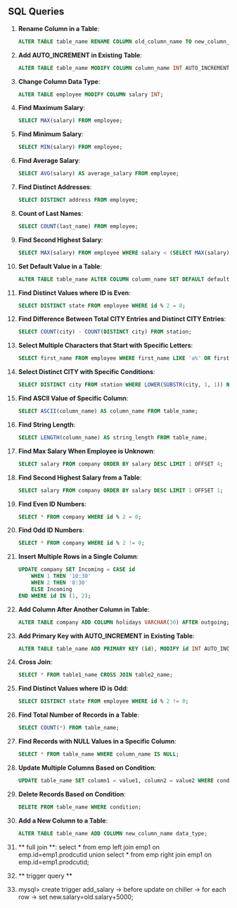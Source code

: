 ## SQL Queries

1. **Rename Column in a Table**:
    ```sql
    ALTER TABLE table_name RENAME COLUMN old_column_name TO new_column_name;
    ```

2. **Add AUTO_INCREMENT in Existing Table**:
    ```sql
    ALTER TABLE table_name MODIFY COLUMN column_name INT AUTO_INCREMENT;
    ```

3. **Change Column Data Type**:
    ```sql
    ALTER TABLE employee MODIFY COLUMN salary INT;
    ```

4. **Find Maximum Salary**:
    ```sql
    SELECT MAX(salary) FROM employee;
    ```

5. **Find Minimum Salary**:
    ```sql
    SELECT MIN(salary) FROM employee;
    ```

6. **Find Average Salary**:
    ```sql
    SELECT AVG(salary) AS average_salary FROM employee;
    ```

7. **Find Distinct Addresses**:
    ```sql
    SELECT DISTINCT address FROM employee;
    ```

8. **Count of Last Names**:
    ```sql
    SELECT COUNT(last_name) FROM employee;
    ```

9. **Find Second Highest Salary**:
    ```sql
    SELECT MAX(salary) FROM employee WHERE salary < (SELECT MAX(salary) FROM employee);
    ```

10. **Set Default Value in a Table**:
    ```sql
    ALTER TABLE table_name ALTER COLUMN column_name SET DEFAULT default_value;
    ```

11. **Find Distinct Values where ID is Even**:
    ```sql
    SELECT DISTINCT state FROM employee WHERE id % 2 = 0;
    ```

12. **Find Difference Between Total CITY Entries and Distinct CITY Entries**:
    ```sql
    SELECT COUNT(city) - COUNT(DISTINCT city) FROM station;
    ```

13. **Select Multiple Characters that Start with Specific Letters**:
    ```sql
    SELECT first_name FROM employee WHERE first_name LIKE 'a%' OR first_name LIKE 'e%' OR first_name LIKE 'i%';
    ```

14. **Select Distinct CITY with Specific Conditions**:
    ```sql
    SELECT DISTINCT city FROM station WHERE LOWER(SUBSTR(city, 1, 1)) NOT IN ('a', 'e', 'i', 'o', 'u') OR LOWER(SUBSTR(city, LENGTH(city), 1)) NOT IN ('a', 'e', 'i', 'o', 'u');
    ```

15. **Find ASCII Value of Specific Column**:
    ```sql
    SELECT ASCII(column_name) AS column_name FROM table_name;
    ```

16. **Find String Length**:
    ```sql
    SELECT LENGTH(column_name) AS string_length FROM table_name;
    ```

17. **Find Max Salary When Employee is Unknown**:
    ```sql
    SELECT salary FROM company ORDER BY salary DESC LIMIT 1 OFFSET 4;
    ```

18. **Find Second Highest Salary from a Table**:
    ```sql
    SELECT salary FROM company ORDER BY salary DESC LIMIT 1 OFFSET 1;
    ```

19. **Find Even ID Numbers**:
    ```sql
    SELECT * FROM company WHERE id % 2 = 0;
    ```

20. **Find Odd ID Numbers**:
    ```sql
    SELECT * FROM company WHERE id % 2 != 0;
    ```

21. **Insert Multiple Rows in a Single Column**:
    ```sql
    UPDATE company SET Incoming = CASE id
        WHEN 1 THEN '10:30'
        WHEN 2 THEN '8:30'
        ELSE Incoming
    END WHERE id IN (1, 2);
    ```

22. **Add Column After Another Column in Table**:
    ```sql
    ALTER TABLE company ADD COLUMN holidays VARCHAR(30) AFTER outgoing;
    ```

23. **Add Primary Key with AUTO_INCREMENT in Existing Table**:
    ```sql
    ALTER TABLE table_name ADD PRIMARY KEY (id), MODIFY id INT AUTO_INCREMENT;
    ```

24. **Cross Join**:
    ```sql
    SELECT * FROM table1_name CROSS JOIN table2_name;
    ```

25. **Find Distinct Values where ID is Odd**:
    ```sql
    SELECT DISTINCT state FROM employee WHERE id % 2 != 0;
    ```

26. **Find Total Number of Records in a Table**:
    ```sql
    SELECT COUNT(*) FROM table_name;
    ```

27. **Find Records with NULL Values in a Specific Column**:
    ```sql
    SELECT * FROM table_name WHERE column_name IS NULL;
    ```

28. **Update Multiple Columns Based on Condition**:
    ```sql
    UPDATE table_name SET column1 = value1, column2 = value2 WHERE condition;
    ```

29. **Delete Records Based on Condition**:
    ```sql
    DELETE FROM table_name WHERE condition;
    ```

30. **Add a New Column to a Table**:
    ```sql
    ALTER TABLE table_name ADD COLUMN new_column_name data_type;
    ```
30. ** full join **:
    select * from emp left join emp1 on emp.id=emp1.prodcutid union select * from emp right join emp1 on emp.id=emp1.prodcutid;
31.  ** trigger query **
32.  
    mysql> create trigger add_salary
    -> before update on chiller
    -> for each row
    -> set new.salary=old.salary+5000;
